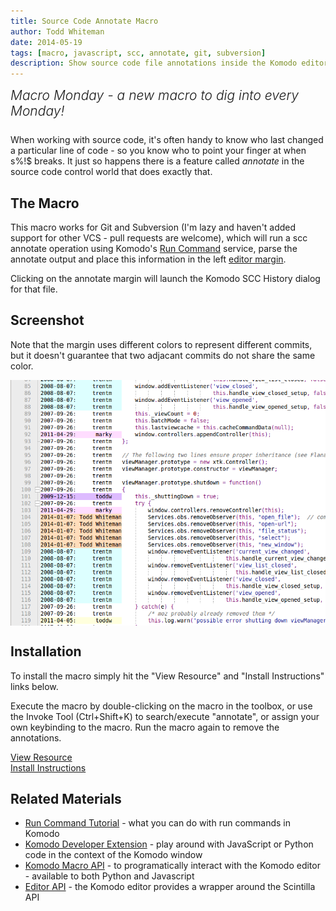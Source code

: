 ```yaml
---
title: Source Code Annotate Macro
author: Todd Whiteman
date: 2014-05-19
tags: [macro, javascript, scc, annotate, git, subversion]
description: Show source code file annotations inside the Komodo editor margin.
---
```


<div class="centered">
<h2 style="font-weight: 300; margin: 10px 0 25px 0"><em>Macro Monday - a new macro to dig into every Monday!</em></h2>
</div>

When working with source code, it's often handy to know who last changed a
particular line of code - so you know who to point your finger at when s%!$
breaks. It just so happens there is a feature called *annotate* in the source
code control world that does exactly that.

## The Macro

This macro works for Git and Subversion (I'm lazy and haven't added support for
other VCS - pull requests are welcome), which will run a scc annotate operation
using Komodo's [Run Command][] service, parse the annotate output and place this
information in the left [editor margin].

Clicking on the annotate margin will launch the Komodo SCC History dialog for
that file.

## Screenshot

Note that the margin uses different colors to represent different commits, but
it doesn't guarantee that two adjacant commits do not share the same color.

<img src="/assets/images/blog/2014-05/scc_annotate.png" style="vertical-align: middle">

## Installation

To install the macro simply hit the "View Resource" and "Install Instructions"
links below.

Execute the macro by double-clicking on the macro in the toolbox, or use the
Invoke Tool (Ctrl+Shift+K) to search/execute "annotate", or assign your own
keybinding to the macro. Run the macro again to remove the annotations.

<div class="centered">
    <div class="spacer"></div>
    <a href="http://komodoide.com/resources/macros/toddw-as--sccannotate/" class="button big primary">
        <i class="icon icon-eye"></i>
        View Resource
    </a>
    <div class="spacer-half"></div>
    <span>
        <i class="icon icon-question"></i>
        <a href="http://komodoide.com/resources/install-instructions/#pane-macro" target="_blank">Install Instructions</a>
    </span>
</div>

## Related Materials

* [Run Command Tutorial][] - what you can do with run commands in Komodo
* [Komodo Developer Extension][] - play around with JavaScript or Python code in
  the context of the Komodo window
* [Komodo Macro API][] - to programatically interact with the Komodo editor -
  available to both Python and Javascript
* [Editor API][] - the Komodo editor provides a wrapper around the Scintilla API


[Run Command]: https://github.com/Komodo/KomodoEdit/blob/master/src/run/koIRunService.idl#L367
[editor margin]: http://www.scintilla.org/ScintillaDoc.html#Margins
[Run Command Tutorial]: http://docs.activestate.com/komodo/latest/tutorial/runcmdtut.html
[Komodo Developer Extension]: http://community.activestate.com/node/1824
[Komodo Macro API]: http://docs.activestate.com/komodo/latest/macroapi.html
[Editor API]: http://www.scintilla.org/ScintillaDoc.html
